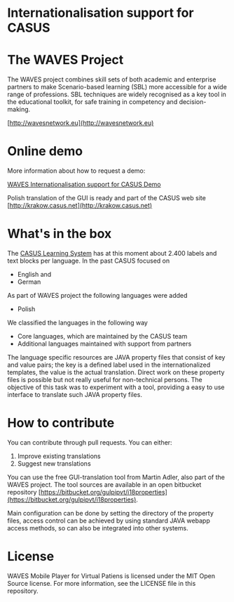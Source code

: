# Internationalisation support for CASUS

# The WAVES Project

The WAVES project combines skill sets of both academic and enterprise partners to make Scenario-based learning (SBL) more accessible for a wide range of professions.  SBL techniques are widely recognised as a key tool in the educational toolkit, for safe training in competency and decision-making.

[http://wavesnetwork.eu](http://wavesnetwork.eu)

# Online demo

More information about how to request a demo:

[WAVES Internationalisation support for CASUS Demo](https://www.instruct.eu/en/)

Polish translation of the GUI is ready and part of the CASUS web site [http://krakow.casus.net](http://krakow.casus.net)

# What's in the box

The [CASUS Learning System](https://www.instruct.eu/en/) has at this moment about 2.400 labels and text blocks per language. In the past CASUS focused on
<ul>
	<li>English and</li>
	<li>German</li>
</ul>

As part of WAVES project the following languages were added
<ul>
	<li>Polish</li>
</ul>

We classified the languages in the following way
<ul>
	<li>Core languages, which are maintained by the CASUS team</li>
	<li>Additional languages maintained with support from partners</li>
</ul>

The language specific resources are JAVA property files that consist of key and value pairs; the key is a defined label used in the internationalized templates, the value is the actual translation. Direct work on these property files is possible but not really useful for non-technical persons. The objective of this task was to experiment with a tool, providing a easy to use interface to translate such JAVA property files.

# How to contribute
You can contribute through pull requests. You can either:
1. Improve existing translations
2. Suggest new translations

You can use the free GUI-translation tool from Martin Adler, also part of the WAVES project.
The tool sources are available in an open bitbucket repository [https://bitbucket.org/gulpipvt/i18properties](https://bitbucket.org/gulpipvt/i18properties).

Main configuration can be done by setting the directory of the property files, access control can be achieved by using standard JAVA webapp access methods, so can also be integrated into other systems.


# License 
WAVES Mobile Player for Virtual Patiens is licensed under the MIT Open Source license. For more information, see the LICENSE file in this repository.